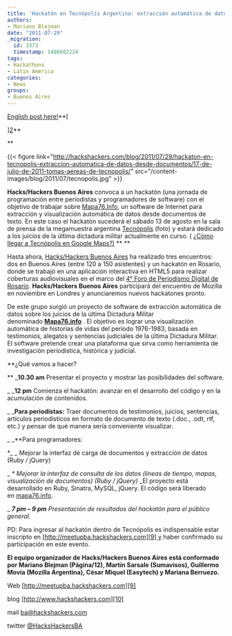 ```yaml
---
title: 'Hackatón en Tecnópolis Argentina: extracción automática de datos desde documentos'
authors:
- Mariano Blejman
date: "2011-07-29"
_migration:
  id: 3373
  timestamp: 1486602224
tags:
- Hackathons
- Latin America
categories:
- News
groups:
- Buenos Aires
---
```


[English post here!][1]**[

][2]** 

**

{{< figure link="http://hackshackers.com/blog/2011/07/29/hackaton-en-tecnopolis-extraccion-automatica-de-datos-desde-documentos/17-de-julio-de-2011-tomas-aereas-de-tecnopolis/" src="/content-images/blog/2011/07/tecnopolis.jpg" >}}</p> 

</strong>

**Hacks/Hackers Buenos Aires** convoca a un hackatón (una jornada de programación entre periodistas y programadores de software) con el objetivo de trabajar sobre [Mapa76.Info][3], un software de Internet para extracción y visualización automática de datos desde documentos de texto. En este caso el hackatón sucederá el sábado 13 de agosto en la sala de prensa de la megamuestra argentina [Tecnópolis][4] (foto) y estará dedicado a los juicios de la última dictadura militar actualmente en curso. ( [¿Cómo llegar a Tecnópolis en Google Maps?)][5] ** **

Hasta ahora, [Hacks/Hackers Buenos Aires][6] ha realizado tres encuentros: dos en Buenos Aires (entre 120 a 150 asistentes) y un hackatón en Rosario, donde se trabajó en una aplicación interactiva en HTML5 para realizar coberturas audiovisuales en el marco del [4° Foro de Periodismo Digital de Rosario][7]. **Hacks/Hackers Buenos Aires** participará del encuentro de Mozilla en noviembre en Londres y anunciaremos nuevos hackatones pronto.

De este grupo surgió un proyecto de software de extracción automática de datos sobre los juicios de la última Dictadura Militar denominado [**Mapa76.info**][8] . El objetivo es lograr una visualización automática de historias de vidas del período 1976-1983, basada en testimonios, alegatos y sentencias judiciales de la última Dictadura Militar. El software pretende crear una plataforma que sirva como herramienta de investigación periodística, histórica y judicial.

**¿Qué vamos a hacer?

** _**10.30 am** Presentar el proyecto y mostrar las posibilidades del software.

_ _**12 pm** Comienza el hackatón: avanzar en el desarrollo del código y en la acumulación de contenidos.

_ _**Para periodistas:** Traer documentos de testimonios, juicios, sentencias, artículos periodísticos en formato de documento de texto (.doc., .odt, rtf, etc.) y pensar de qué manera sería conveniente visualizar.

_ _**Para programadores:

**_ _* Mejorar la interfaz de carga de documentos y extracción de datos (Ruby / jQuery)

_ _* Mejorar la interfaz de consulta de los datos (líneas de tiempo, mapas, visualización de documentos) (Ruby / jQuery)_ _El proyecto está desarrollado en Ruby, Sinatra, MySQL, jQuery. El código será liberado en [mapa76.info][8].

_ _**7 pm &#8211; 9 pm** Presentación de resultados del hackatón para el público general._

PD: Para ingresar al hackatón dentro de Tecnópolis es indispensable estar inscripto en [http://meetupba.hackshackers.com][9] y haber confirmado su participación en este evento.

**El equipo organizador de Hacks/Hackers Buenos Aires está conformado por Mariano Blejman (Página/12), Martín Sarsale (Sumavisos), Guillermo Movia (Mozilla Argentina), César Miquel (Easytech) y Mariana Berruezo.**

Web [http://meetupba.hackshackers.com][9]

blog [http://www.hackshackers.com][10]

mail <ba@hackshackers.com>

twitter [@HacksHackersBA][11]

 [1]: http://wp.me/pO4rB-SP
 [2]: http://hackshackers.com/blog/2011/07/29/hackaton-en-tecnopolis-extraccion-automatica-de-datos-desde-documentos/17-de-julio-de-2011-tomas-aereas-de-tecnopolis/
 [3]: http://mapa76.info "Mapa76"
 [4]: http://www.tecnopolis.ar
 [5]: http://maps.google.com.ar/maps/ms?msid=208079921409686220118.0004a5e963b563ec8d89e&msa=0&ll=-34.539652,-58.50666&spn=0.057127,0.110035
 [6]: http://meetupba.hackshackers.com "Hacks/Hackers Buenos Aires"
 [7]: http://hackshackers.com/blog/2011/06/22/retencion-de-datos-en-demo-day-visualizacion-en-html5-en-hackaton/
 [8]: http://mapa76.info/
 [9]: http://meetupba.hackshackers.com/
 [10]: http://www.hackshackers.com/
 [11]: http://www.twitter.com/HacksHackersBA